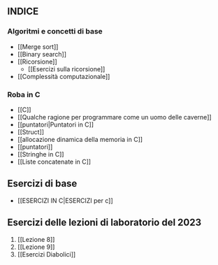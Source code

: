 ## INDICE 

### Algoritmi e concetti di base
-  [[Merge sort]]
-  [[Binary search]]
-  [[Ricorsione]]
	-  [[Esercizi sulla ricorsione]]
-  [[Complessità computazionale]]

### Roba in C
-  [[C]]
- [[Qualche ragione per programmare come un uomo delle caverne]]
-  [[puntatori|Puntatori in C]]
- [[Struct]]
-  [[allocazione dinamica della memoria in C]]
-  [[puntatori]]
-  [[Stringhe in C]] 
- [[Liste concatenate in C]]

## Esercizi di base
-  [[ESERCIZI IN C|ESERCIZI per c]]
## Esercizi delle lezioni di laboratorio del 2023
1. [[Lezione 8]]
2. [[Lezione 9]]
3. [[Esercizi Diabolici]]